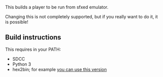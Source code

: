 This builds a player to be run from sfxed emulator.

Changing this is not completely supported, but if you really want to do it, it
is possible!

## Build instructions

This requires in your PATH:

* SDCC
* Python 3
* hex2bin; for example [you can use this version](https://github.com/reidrac/ubox-msx-lib/tree/master/tools/hex2bin-2.0)

